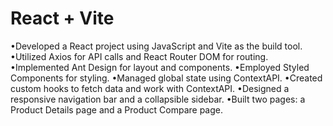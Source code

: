 # React + Vite

•Developed a React project using JavaScript and Vite as the build tool.
•Utilized Axios for API calls and React Router DOM for routing.
•Implemented Ant Design for layout and components.
•Employed Styled Components for styling.
•Managed global state using ContextAPI.
•Created custom hooks to fetch data and work with ContextAPI.
•Designed a responsive navigation bar and a collapsible sidebar.
•Built two pages: a Product Details page and a Product Compare page.


